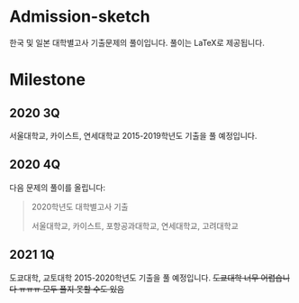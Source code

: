 # Admission-sketch


한국 및 일본 대학별고사 기출문제의 풀이입니다. 풀이는 LaTeX로 제공됩니다.


# Milestone



## 2020 3Q



서울대학교, 카이스트, 연세대학교 2015-2019학년도 기출을 풀 예정입니다.



## 2020 4Q



다음 문제의 풀이를 올립니다:



> 2020학년도 대학별고사 기출
>
> 서울대학교, 카이스트, 포항공과대학교, 연세대학교, 고려대학교

## 2021 1Q

도쿄대학, 교토대학 2015-2020학년도 기출을 풀 예정입니다.
~~도쿄대학 너무 어렵습니다 ㅠㅠㅠ 모두 풀지 못할 수도 있음~~
